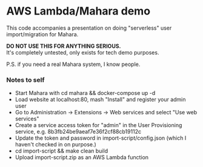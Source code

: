 # AWS Lambda/Mahara demo

This code accompanies a presentation on doing "serverless" user import/migration for Mahara.

<b>DO NOT USE THIS FOR ANYTHING SERIOUS.</b><br/>
It's completely untested, only exists for tech demo purposes.

P.S. if you need a real Mahara system, I know people.


### Notes to self

* Start Mahara with cd mahara && docker-compose up -d
* Load website at localhost:80, mash "Install" and register your admin user
* Go to Administration -> Extensions -> Web services and select "Use web services"
* Create a service access token for "admin" in the User Provisioning service, e.g. 8b3fb24be9aeaf7e36f2cf88cb19112c
* Update the token and password in import-script/config.json (which I haven't checked in on purpose.)
* cd import-script && make clean build
* Upload import-script.zip as an AWS Lambda function
